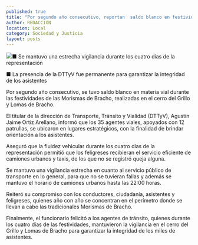 ```yaml
---
published: true
title: "Por segundo año consecutivo, reportan  saldo blanco en festividades de Bracho"
author: REDACCION
location: Local
category: Sociedad y Justicia
layout: posts
---
```


![](http://i.imgur.com/zDF5llnm.jpg)■ Se mantuvo una estrecha vigilancia durante los cuatro días de la representación

■ La presencia de la DTTyV fue permanente para garantizar la integridad de los asistentes
	
Por segundo año consecutivo, se tuvo saldo blanco en materia vial durante las festividades de las Morismas de Bracho, realizadas en el cerro del Grillo y Lomas de Bracho.

 El titular de la dirección de Transporte, Tránsito y Vialidad (DTTyV), Agustín Jaime Ortiz Arellano, informó que los 35 agentes viales, apoyados con 12 patrullas, se ubicaron en lugares estratégicos, con la finalidad de brindar orientación a los asistentes.
 
 Aseguró que la fluidez vehicular durante los cuatro días de la representación permitió que los feligreses recibieran el servicio eficiente de camiones urbanos y taxis, de los que no se registró queja alguna.
 
 Se mantuvo una vigilancia estrecha en cuanto al servicio público de transporte en lo general, para que no se tuvieran fallas y además se mantuvo el horario de camiones urbanos hasta las 22:00 horas.
 
 Reiteró su compromiso con los conductores, ciudadanía, asistentes y feligreses, quienes año con año se concentran en el perímetro donde se llevan a cabo las tradicionales Morismas de Bracho.
 
 Finalmente, el funcionario felicitó a los agentes de tránsito, quienes durante los cuatro días de las festividades, mantuvieron la vigilancia en el cerro del Grillo y Lomas de Bracho para garantizar la integridad de los miles de asistentes.
